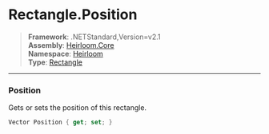 # Rectangle.Position

> **Framework**: .NETStandard,Version=v2.1  
> **Assembly**: [Heirloom.Core][0]  
> **Namespace**: [Heirloom][0]  
> **Type**: [Rectangle][1]  

--------------------------------------------------------------------------------

### Position

Gets or sets the position of this rectangle.

```cs
Vector Position { get; set; }
```

[0]: ..\Heirloom.Core.md
[1]: Heirloom.Rectangle.md
